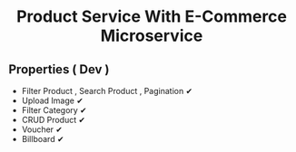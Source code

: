 <h1 align="center">Product Service With E-Commerce Microservice</h1>

## Properties ( Dev )

- Filter Product , Search Product , Pagination ✔
- Upload Image ✔
- Filter Category ✔
- CRUD Product ✔
- Voucher ✔
- Billboard ✔
